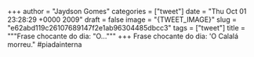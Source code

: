 
+++
author = "Jaydson Gomes"
categories = ["tweet"]
date = "Thu Oct 01 23:28:29 +0000 2009"
draft = false
image = "{TWEET_IMAGE}"
slug = "e62abd119c26107689147f2e1ab96304485dbcc3"
tags = ["tweet"]
title = """Frase chocante do dia: "O..."""
+++
Frase chocante do dia: 'O Calalá morreu." #piadainterna
